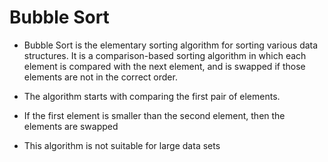 # Bubble Sort

- Bubble Sort is the elementary sorting algorithm for sorting various data structures. It is a comparison-based sorting algorithm in which each element is compared with the next element, and is swapped if those elements are not in the correct order.

- The algorithm starts with comparing the first pair of elements.
- If the first element is smaller than the second element, then the elements are swapped
- This algorithm is not suitable for large data sets
